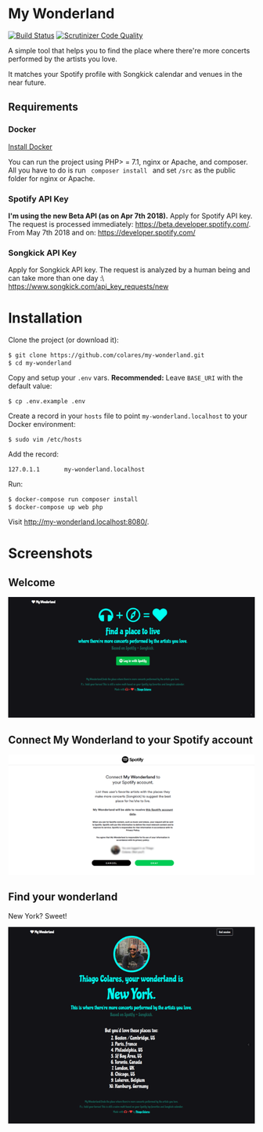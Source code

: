 # My Wonderland
[![Build Status](https://travis-ci.org/colares/my-wonderland.svg?branch=master)](https://travis-ci.org/colares/my-wonderland) [![Scrutinizer Code Quality](https://scrutinizer-ci.com/g/colares/my-wonderland/badges/quality-score.png?b=master)](https://scrutinizer-ci.com/g/colares/my-wonderland/?branch=master)

A simple tool that helps you to find the place where there're more concerts performed by the artists you love.

It matches your Spotify profile with Songkick calendar and venues in the near future.

## Requirements
### Docker

[Install Docker](https://docs.docker.com/install/)

You can run the project using PHP> = 7.1, nginx or Apache, and composer. All you have to do is run <code> composer install </code> and set <code>/src</code> as the public folder for nginx or Apache.

### Spotify API Key
**I'm using the new Beta API (as on Apr 7th 2018).** Apply for Spotify API key. The request is processed immediately: https://beta.developer.spotify.com/. From May 7th 2018 and on: https://developer.spotify.com/

### Songkick API Key
Apply for Songkick API key. The request is analyzed by a human being and can take more than one day :\ https://www.songkick.com/api_key_requests/new

# Installation

Clone the project (or download it):



    $ git clone https://github.com/colares/my-wonderland.git
    $ cd my-wonderland
    
Copy and setup your <code>.env</code> vars. **Recommended:** Leave <code>BASE_URI</code> with the default value:
 
    $ cp .env.example .env
    
Create a record in your <code>hosts</code> file to point <code>my-wonderland.localhost</code> to your Docker environment:

    $ sudo vim /etc/hosts
    
Add the record:

    127.0.1.1       my-wonderland.localhost

Run:

    $ docker-compose run composer install
    $ docker-compose up web php
    
Visit http://my-wonderland.localhost:8080/.

# Screenshots

## Welcome
![Welcome](docs/my-wonderland01.png "Welcome")

## Connect My Wonderland to your Spotify account
![Connect My Wonderland to your Spotify account.](docs/my-wonderland02.png "Connect My Wonderland to your Spotify account.")

## Find your wonderland
New York? Sweet!

![Find your wonderland](docs/my-wonderland03.png "Find your wonderland")
